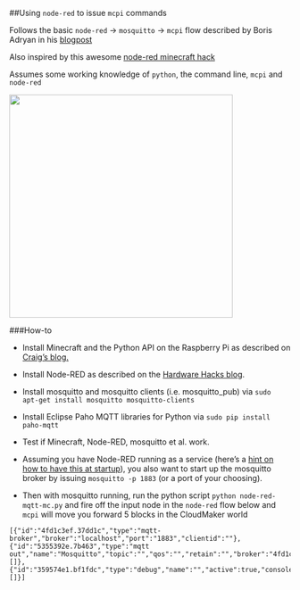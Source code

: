 ##Using `node-red` to issue `mcpi` commands


Follows the basic `node-red` -> `mosquitto` -> `mcpi` flow described by 
Boris Adryan in his [blogpost](http://logic.sysbiol.cam.ac.uk/?p=1499)

Also inspired by this awesome [node-red minecraft hack](https://utbrudd.bouvet.no/2014/03/10/an-internet-of-things-demo-using-raspberry-pi-arduino-minecraft-and-mqtt/)

Assumes some working knowledge of `python`, the command line, `mcpi` and `node-red`

<img src="https://utbrudd.bouvet.no/wp-content/uploads/2014/03/Skjermbilde-2014-03-08-kl.-20.34.01-1024x657.png" width="400">

###How-to

 * Install Minecraft and the Python API on the Raspberry Pi as described on [Craig’s blog.](https://arghbox.wordpress.com/2013/06/16/minecraft-pi-api-setting-up/)
 * Install Node-RED as described on the [Hardware Hacks blog](http://c-mobberley.com/wordpress/2013/10/03/raspberry-pi-hosting-node-red-take-the-crap-out-of-developing-automation-the-internet-of-things-iot/).
 * Install mosquitto and mosquitto clients (i.e. mosquitto_pub) via `sudo apt-get install mosquitto mosquitto-clients`
 * Install Eclipse Paho MQTT libraries for Python via `sudo pip install paho-mqtt` 
 * Test if Minecraft, Node-RED, mosquitto et al. work.

 * Assuming you have Node-RED running as a service (here’s a [hint on how to have this at startup](http://c-mobberley.com/wordpress/2014/01/12/raspberry-pi-node-red-startstoprestart-script/)), you also want to start up the mosquitto broker by issuing `mosquitto -p 1883` (or a port of your choosing).

 * Then with mosquitto running, run the python script `python node-red-mqtt-mc.py` and fire off the input node in the `node-red` flow below and `mcpi` will move you forward 5 blocks in the CloudMaker world

```
[{"id":"4fd1c3ef.37dd1c","type":"mqtt-broker","broker":"localhost","port":"1883","clientid":""},{"id":"5355392e.7b463","type":"mqtt out","name":"Mosquitto","topic":"","qos":"","retain":"","broker":"4fd1c3ef.37dd1c","x":391,"y":260,"z":"e7f395ce.584028","wires":[]},{"id":"359574e1.bf1fdc","type":"debug","name":"","active":true,"console":"false","complete":"true","x":385,"y":162,"z":"e7f395ce.584028","wires":[]}]
```
